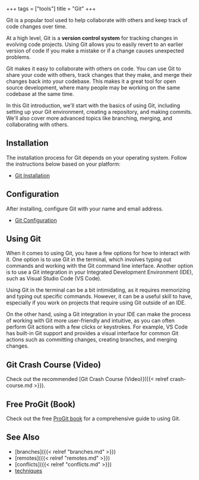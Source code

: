 +++
tags = ["tools"]
title = "Git"
+++

Git is a popular tool used to help collaborate with others and keep track of code changes over time.

At a high level, Git is a **version control system** for tracking changes in evolving code projects. 
Using Git allows you to easily revert to an earlier version of code if you make a mistake or if a change causes unexpected problems.

Git makes it easy to collaborate with others on code. 
You can use Git to share your code with others, 
track changes that they make, and 
merge their changes back into your codebase. 
This makes it a great tool for open source development, 
where many people may be working on the same codebase at the same time.

In this Git introduction, we'll start with the basics of using Git, including setting up your Git environment, creating a repository, and making commits. We'll also cover more advanced topics like branching, merging, and collaborating with others. 

## Installation

The installation process for Git depends on your operating system. Follow the instructions below based on your platform:

- [Git Installation](installation/)

## Configuration

After installing, configure Git with your name and email address.

- [Git Configuration](configuration/)

## Using Git

When it comes to using Git, you have a few options for how to interact with it. 
One option is to use Git in the terminal, 
which involves typing out commands and working with the Git 
command line interface. 
Another option is to use a Git integration in your Integrated Development 
Environment (IDE), such as Visual Studio Code (VS Code).

Using Git in the terminal can be a bit intimidating, 
as it requires memorizing and typing out specific commands. 
However, it can be a useful skill to have, 
especially if you work on projects that require using Git outside of an IDE.

On the other hand, 
using a Git integration in your IDE can make the process of working 
with Git more user-friendly and intuitive, 
as you can often perform Git actions with a few clicks or keystrokes. 
For example, VS Code has built-in Git support and provides a 
visual interface for common Git actions such as committing changes, 
creating branches, and merging changes.

## Git Crash Course (Video)

Check out the recommended [Git Crash Course (Video)]({{< relref crash-course.md >}}).

## Free ProGit (Book)

Check out the free [ProGit book](https://git-scm.com/book/en/v2) for a comprehensive guide to using Git.

## See Also

- [branches]({{< relref "branches.md" >}})
- [remotes]({{< relref "remotes.md" >}})
- [conflicts]({{< relref "conflicts.md" >}})
- [techniques](../../techniques/git/)
